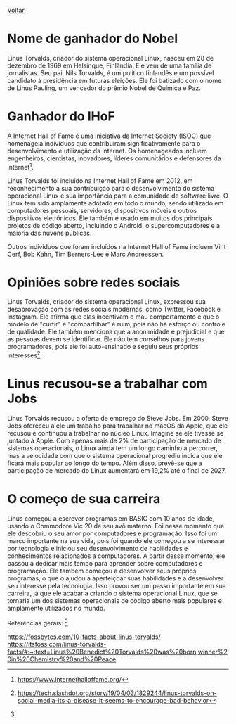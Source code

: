 [Voltar](intro.md)

# Nome de ganhador do Nobel
 Linus Torvalds, criador do sistema operacional Linux, nasceu em 28 de dezembro de 1969 em Helsinque, Finlândia. Ele vem de uma família de jornalistas. Seu pai, Nils Torvalds, é um político finlandês e um possível candidato à presidência em futuras eleições. Ele foi batizado com o nome de Linus Pauling, um vencedor do prêmio Nobel de Química e Paz.

# Ganhador do IHoF

A Internet Hall of Fame é uma iniciativa da Internet Society (ISOC) que homenageia indivíduos que contribuíram significativamente para o desenvolvimento e utilização da internet. Os homenageados incluem engenheiros, cientistas, inovadores, líderes comunitários e defensores da internet[^1].

Linus Torvalds foi incluído na Internet Hall of Fame em 2012, em reconhecimento a sua contribuição para o desenvolvimento do sistema operacional Linux e sua importância para a comunidade de software livre. O Linux tem sido amplamente adotado em todo o mundo, sendo utilizado em computadores pessoais, servidores, dispositivos móveis e outros dispositivos eletrônicos. Ele também é usado em muitos dos principais projetos de código aberto, incluindo o Android, o supercomputadores e a maioria das nuvens públicas.

Outros indivíduos que foram incluídos na Internet Hall of Fame incluem Vint Cerf, Bob Kahn, Tim Berners-Lee e Marc Andreessen.

# Opiniões sobre redes sociais
Linus Torvalds, criador do sistema operacional Linux, expressou sua desaprovação com as redes sociais modernas, como Twitter, Facebook e Instagram. Ele afirma que elas incentivam o mau comportamento e que o modelo de "curtir" e "compartilhar" é ruim, pois não há esforço ou controle de qualidade. Ele também menciona que a anonimidade é prejudicial e que as pessoas devem se identificar. Ele não tem conselhos para jovens programadores, pois ele foi auto-ensinado e seguiu seus próprios interesses[^2].

# Linus recusou-se a trabalhar com Jobs
Linus Torvalds recusou a oferta de emprego do Steve Jobs. Em 2000, Steve Jobs ofereceu a ele um trabalho para trabalhar no macOS da Apple, que ele recusou e continuou a trabalhar no núcleo Linux. Imagine se ele tivesse se juntado à Apple. Com apenas mais de 2% de participação de mercado de sistemas operacionais, o Linux ainda tem um longo caminho a percorrer, mas a velocidade com que o sistema operacional progrediu indica que ele ficará mais popular ao longo do tempo. Além disso, prevê-se que a participação de mercado do Linux aumentará em 19,2% até o final de 2027.


# O começo de sua carreira
Linus começou a escrever programas em BASIC com 10 anos de idade, usando o Commodore Vic 20 de seu avô materno. Foi nesse momento que ele descobriu o seu amor por computadores e programação. Isso foi um marco importante na sua vida, pois foi quando ele começou a se interessar por tecnologia e iniciou seu desenvolvimento de habilidades e conhecimentos relacionados a computadores. A partir desse momento, ele passou a dedicar mais tempo para aprender sobre computadores e programação. Ele também começou a desenvolver seus próprios programas, o que o ajudou a aperfeiçoar suas habilidades e a desenvolver seu interesse pela tecnologia. Isso provou ser um passo importante em sua carreira, já que ele acabaria criando o sistema operacional Linux, que se tornaria um dos sistemas operacionais de código aberto mais populares e amplamente utilizados no mundo.

Referências gerais: [^note]
[^1]: https://www.internethalloffame.org/
[^2]: https://tech.slashdot.org/story/19/04/03/1829244/linus-torvalds-on-social-media-its-a-disease-it-seems-to-encourage-bad-behavior
[^note]: 
  https://fossbytes.com/10-facts-about-linus-torvalds/
  https://itsfoss.com/linus-torvalds-facts/#:~:text=Linus%20Benedict%20Torvalds%20was%20born,winner%20in%20Chemistry%20and%20Peace.
